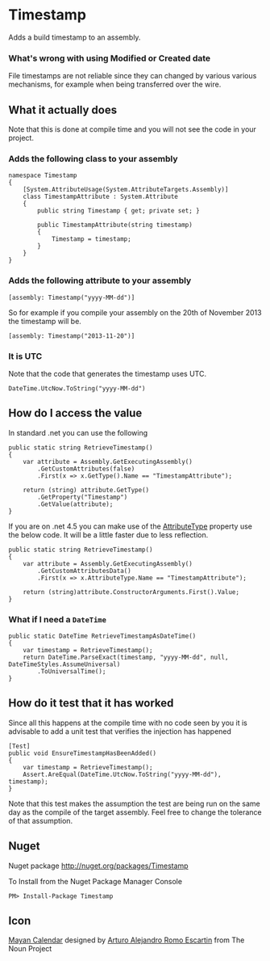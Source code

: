 Timestamp
=========

Adds a build timestamp to an assembly.

### What's wrong with using Modified or Created date

File timestamps are not reliable since they can changed by various various mechanisms, for example when being transferred over the wire.

## What it actually does

Note that this is done at compile time and you will not see the code in your project.

### Adds the following class to your assembly

	namespace Timestamp
	{
	    [System.AttributeUsage(System.AttributeTargets.Assembly)]
	    class TimestampAttribute : System.Attribute
	    {
	        public string Timestamp { get; private set; }
	
	        public TimestampAttribute(string timestamp)
	        {
	            Timestamp = timestamp;
	        }
	    }
	}

### Adds the following attribute to your assembly

    [assembly: Timestamp("yyyy-MM-dd")]

So for example if you compile your assembly on the 20th of November 2013 the timestamp will be.

    [assembly: Timestamp("2013-11-20")]

### It is UTC

Note that the code that generates the timestamp uses UTC. 

    DateTime.UtcNow.ToString("yyyy-MM-dd")

## How do I access the value

In standard .net you can use the following

    public static string RetrieveTimestamp()
    {
        var attribute = Assembly.GetExecutingAssembly()
            .GetCustomAttributes(false)
            .First(x => x.GetType().Name == "TimestampAttribute");

        return (string) attribute.GetType()
            .GetProperty("Timestamp")
            .GetValue(attribute);
    }


If you are on .net 4.5 you can make use of the [AttributeType](http://msdn.microsoft.com/en-us/library/system.reflection.customattributedata.attributetype.aspx) property use the below code. It will be a little faster due to less reflection.


    public static string RetrieveTimestamp()
    {
        var attribute = Assembly.GetExecutingAssembly()
            .GetCustomAttributesData()
            .First(x => x.AttributeType.Name == "TimestampAttribute");

        return (string)attribute.ConstructorArguments.First().Value;
    }

### What if I need a `DateTime` 

    public static DateTime RetrieveTimestampAsDateTime()
    {
        var timestamp = RetrieveTimestamp();
        return DateTime.ParseExact(timestamp, "yyyy-MM-dd", null, DateTimeStyles.AssumeUniversal)
            .ToUniversalTime();
    }

## How do it test that it has worked

Since all this happens at the compile time with no code seen by you it is advisable to add a unit test that verifies the injection has happened

    [Test]
    public void EnsureTimestampHasBeenAdded()
    {
        var timestamp = RetrieveTimestamp();
        Assert.AreEqual(DateTime.UtcNow.ToString("yyyy-MM-dd"), timestamp);
    }

Note that this test makes the assumption the test are being run on the same day as the compile of the target assembly. Feel free to change the tolerance of that assumption.

## Nuget 

Nuget package http://nuget.org/packages/Timestamp 

To Install from the Nuget Package Manager Console 
    
    PM> Install-Package Timestamp

## Icon

<a href="http://thenounproject.com/noun/mayan-calendar/#icon-No10219" target="_blank">Mayan Calendar</a> designed by <a href="http://thenounproject.com/Aleks1416" target="_blank">Arturo Alejandro Romo Escartin</a> from The Noun Project

